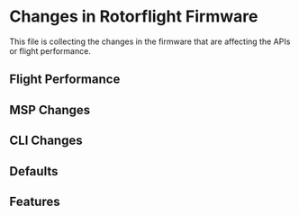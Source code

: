 # Changes in Rotorflight Firmware

This file is collecting the changes in the firmware that are affecting
the APIs or flight performance.


## Flight Performance


## MSP Changes


## CLI Changes


## Defaults


## Features


